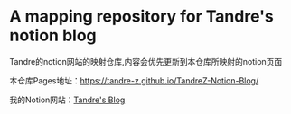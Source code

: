 # A mapping repository for Tandre's notion blog

Tandre的notion网站的映射仓库,内容会优先更新到本仓库所映射的notion页面

本仓库Pages地址：https://tandre-z.github.io/TandreZ-Notion-Blog/

我的Notion网站：[Tandre's Blog](https://tandrez.notion.site/Tandre-s-Blog-c377d7e1d63342408b0ed036e181a266)
